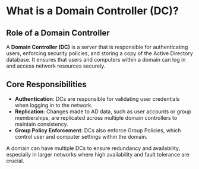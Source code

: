 
# What is a Domain Controller (DC)?

## Role of a Domain Controller
A **Domain Controller (DC)** is a server that is responsible for authenticating users, enforcing security policies, and storing a copy of the Active Directory database. It ensures that users and computers within a domain can log in and access network resources securely.

## Core Responsibilities
- **Authentication**: DCs are responsible for validating user credentials when logging in to the network.
- **Replication**: Changes made to AD data, such as user accounts or group memberships, are replicated across multiple domain controllers to maintain consistency.
- **Group Policy Enforcement**: DCs also enforce Group Policies, which control user and computer settings within the domain.

A domain can have multiple DCs to ensure redundancy and availability, especially in larger networks where high availability and fault tolerance are crucial.
